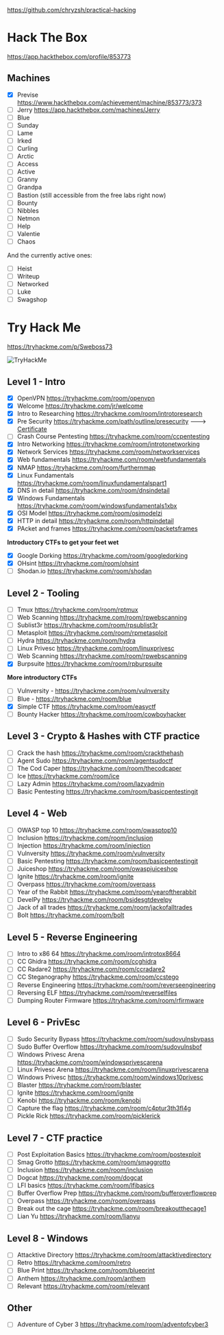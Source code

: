 https://github.com/chryzsh/practical-hacking

# Hack The Box
https://app.hackthebox.com/profile/853773

## Machines
- [X] Previse https://www.hackthebox.com/achievement/machine/853773/373
- [ ] Jerry https://app.hackthebox.com/machines/Jerry
- [ ] Blue
- [ ] Sunday
- [ ] Lame
- [ ] Irked
- [ ] Curling
- [ ] Arctic
- [ ] Access
- [ ] Active
- [ ] Granny
- [ ] Grandpa
- [ ] Bastion (still accessible from the free labs right now)
- [ ] Bounty
- [ ] Nibbles
- [ ] Netmon
- [ ] Help
- [ ] Valentie
- [ ] Chaos

And the currently active ones:

- [ ] Heist
- [ ] Writeup
- [ ] Networked
- [ ] Luke
- [ ] Swagshop

# Try Hack Me

https://tryhackme.com/p/Sweboss73

<img src="https://tryhackme-badges.s3.amazonaws.com/Sweboss73.png" alt="TryHackMe">




## Level 1 - Intro
- [X] OpenVPN https://tryhackme.com/room/openvpn
- [X] Welcome https://tryhackme.com/jr/welcome
- [X] Intro to Researching https://tryhackme.com/room/introtoresearch
- [X] Pre Security https://tryhackme.com/path/outline/presecurity ---> [Certificate](Pre_Security.png)
- [ ] Crash Course Pentesting https://tryhackme.com/room/ccpentesting
- [X] Intro Networking https://tryhackme.com/room/introtonetworking
- [X] Network Services https://tryhackme.com/room/networkservices
- [X] Web fundamentals https://tryhackme.com/room/webfundamentals
- [X] NMAP https://tryhackme.com/room/furthernmap
- [X] Linux Fundamentals https://tryhackme.com/room/linuxfundamentalspart1
- [X] DNS in detail https://tryhackme.com/room/dnsindetail
- [X] Windows Fundamentals https://tryhackme.com/room/windowsfundamentals1xbx
- [X] OSI Model https://tryhackme.com/room/osimodelzi
- [X] HTTP in detail https://tryhackme.com/room/httpindetail
- [X] PAcket and frames https://tryhackme.com/room/packetsframes

**Introductory CTFs to get your feet wet**

- [X] Google Dorking https://tryhackme.com/room/googledorking
- [X] OHsint https://tryhackme.com/room/ohsint
- [ ] Shodan.io https://tryhackme.com/room/shodan

## Level 2 - Tooling
- [ ] Tmux https://tryhackme.com/room/rptmux
- [ ] Web Scanning https://tryhackme.com/room/rpwebscanning
- [ ] Sublist3r https://tryhackme.com/room/rpsublist3r
- [ ] Metasploit https://tryhackme.com/room/rpmetasploit
- [ ] Hydra https://tryhackme.com/room/hydra
- [ ] Linux Privesc https://tryhackme.com/room/linuxprivesc
- [ ] Web Scanning https://tryhackme.com/room/rpwebscanning
- [X] Burpsuite https://tryhackme.com/room/rpburpsuite

**More introductory CTFs**
- [ ] Vulnversity - https://tryhackme.com/room/vulnversity
- [ ] Blue - https://tryhackme.com/room/blue
- [X] Simple CTF https://tryhackme.com/room/easyctf
- [ ] Bounty Hacker https://tryhackme.com/room/cowboyhacker

## Level 3 - Crypto & Hashes with CTF practice
- [ ] Crack the hash https://tryhackme.com/room/crackthehash
- [ ] Agent Sudo https://tryhackme.com/room/agentsudoctf
- [ ] The Cod Caper https://tryhackme.com/room/thecodcaper
- [ ] Ice https://tryhackme.com/room/ice
- [ ] Lazy Admin https://tryhackme.com/room/lazyadmin
- [ ] Basic Pentesting https://tryhackme.com/room/basicpentestingjt

## Level 4 - Web
- [ ] OWASP top 10 https://tryhackme.com/room/owasptop10
- [ ] Inclusion https://tryhackme.com/room/inclusion
- [ ] Injection https://tryhackme.com/room/injection
- [ ] Vulnversity https://tryhackme.com/room/vulnversity
- [ ] Basic Pentesting https://tryhackme.com/room/basicpentestingjt
- [ ] Juiceshop https://tryhackme.com/room/owaspjuiceshop
- [ ] Ignite https://tryhackme.com/room/ignite
- [ ] Overpass https://tryhackme.com/room/overpass
- [ ] Year of the Rabbit https://tryhackme.com/room/yearoftherabbit
- [ ] DevelPy https://tryhackme.com/room/bsidesgtdevelpy
- [ ] Jack of all trades https://tryhackme.com/room/jackofalltrades
- [ ] Bolt https://tryhackme.com/room/bolt

## Level 5 - Reverse Engineering
- [ ] Intro to x86 64 https://tryhackme.com/room/introtox8664
- [ ] CC Ghidra https://tryhackme.com/room/ccghidra
- [ ] CC Radare2 https://tryhackme.com/room/ccradare2
- [ ] CC Steganography https://tryhackme.com/room/ccstego
- [ ] Reverse Engineering https://tryhackme.com/room/reverseengineering
- [ ] Reversing ELF https://tryhackme.com/room/reverselfiles
- [ ] Dumping Router Firmware https://tryhackme.com/room/rfirmware

## Level 6 - PrivEsc
- [ ] Sudo Security Bypass https://tryhackme.com/room/sudovulnsbypass
- [ ] Sudo Buffer Overflow https://tryhackme.com/room/sudovulnsbof
- [ ] Windows Privesc Arena https://tryhackme.com/room/windowsprivescarena
- [ ] Linux Privesc Arena https://tryhackme.com/room/linuxprivescarena
- [ ] Windows Privesc https://tryhackme.com/room/windows10privesc
- [ ] Blaster https://tryhackme.com/room/blaster
- [ ] Ignite https://tryhackme.com/room/ignite
- [ ] Kenobi https://tryhackme.com/room/kenobi
- [ ] Capture the flag https://tryhackme.com/room/c4ptur3th3fl4g
- [ ] Pickle Rick https://tryhackme.com/room/picklerick

## Level 7 - CTF practice
- [ ] Post Exploitation Basics https://tryhackme.com/room/postexploit
- [ ] Smag Grotto https://tryhackme.com/room/smaggrotto
- [ ] Inclusion https://tryhackme.com/room/inclusion
- [ ] Dogcat https://tryhackme.com/room/dogcat
- [ ] LFI basics https://tryhackme.com/room/lfibasics
- [ ] Buffer Overflow Prep https://tryhackme.com/room/bufferoverflowprep
- [ ] Overpass https://tryhackme.com/room/overpass
- [ ] Break out the cage https://tryhackme.com/room/breakoutthecage1
- [ ] Lian Yu https://tryhackme.com/room/lianyu

## Level 8 - Windows
- [ ] Attacktive Directory https://tryhackme.com/room/attacktivedirectory
- [ ] Retro https://tryhackme.com/room/retro
- [ ] Blue Print https://tryhackme.com/room/blueprint
- [ ] Anthem https://tryhackme.com/room/anthem
- [ ] Relevant https://tryhackme.com/room/relevant

## Other
- [ ] Adventure of Cyber 3 https://tryhackme.com/room/adventofcyber3
